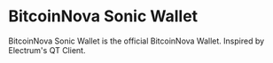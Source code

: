 # BitcoinNova Sonic Wallet 
BitcoinNova Sonic Wallet is the official BitcoinNova Wallet. Inspired by Electrum's QT Client.

